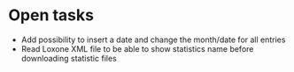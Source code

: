 # Open tasks

- Add possibility to insert a date and change the month/date for all entries
- Read Loxone XML file to be able to show statistics name before downloading statistic files
